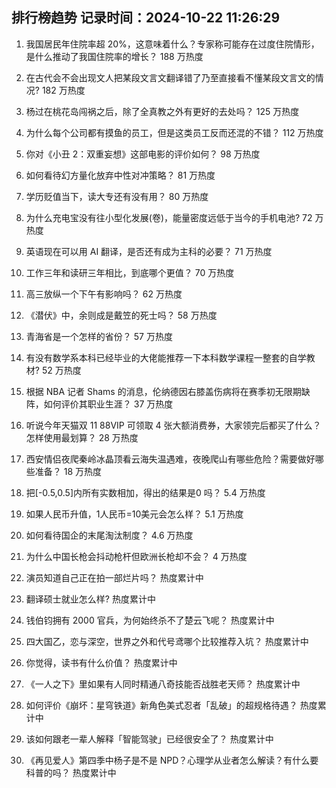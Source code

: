 
## 排行榜趋势 记录时间：2024-10-22 11:26:29
  
  1. 我国居民年住院率超 20%，这意味着什么？专家称可能存在过度住院情形，是什么推动了我国住院率的增长？ 188 万热度
    
  2. 在古代会不会出现文人把某段文言文翻译错了乃至直接看不懂某段文言文的情况? 182 万热度
    
  3. 杨过在桃花岛闯祸之后，除了全真教之外有更好的去处吗？ 125 万热度
    
  4. 为什么每个公司都有摸鱼的员工，但是这类员工反而还混的不错？ 112 万热度
    
  5. 你对《小丑 2：双重妄想》这部电影的评价如何？ 98 万热度
    
  6. 如何看待幻方量化放弃中性对冲策略？ 81 万热度
    
  7. 学历贬值当下，读大专还有没有用？ 80 万热度
    
  8. 为什么充电宝没有往小型化发展(卷)，能量密度远低于当今的手机电池? 72 万热度
    
  9. 英语现在可以用 AI 翻译，是否还有成为主科的必要？ 71 万热度
    
  10. 工作三年和读研三年相比，到底哪个更值？ 70 万热度
    
  11. 高三放纵一个下午有影响吗？ 62 万热度
    
  12. 《潜伏》中，余则成是戴笠的死士吗？ 58 万热度
    
  13. 青海省是一个怎样的省份？ 57 万热度
    
  14. 有没有数学系本科已经毕业的大佬能推荐一下本科数学课程一整套的自学教材? 52 万热度
    
  15. 根据 NBA 记者 Shams 的消息，伦纳德因右膝盖伤病将在赛季初无限期缺阵，如何评价其职业生涯？ 37 万热度
    
  16. 听说今年天猫双 11 88VIP 可领取 4 张大额消费券，大家领完后都买了什么？怎样使用最划算？ 28 万热度
    
  17. 西安情侣夜爬秦岭冰晶顶看云海失温遇难，夜晚爬山有哪些危险？需要做好哪些准备？ 18 万热度
    
  18. 把[-0.5,0.5]内所有实数相加，得出的结果是0 吗？ 5.4 万热度
    
  19. 如果人民币升值，1人民币=10美元会怎么样？ 5.1 万热度
    
  20. 如何看待国企的末尾淘汰制度？ 4.6 万热度
    
  21. 为什么中国长枪会抖动枪杆但欧洲长枪却不会？ 4 万热度
    
  22. 演员知道自己正在拍一部烂片吗？ 热度累计中
    
  23. 翻译硕士就业怎么样? 热度累计中
    
  24. 钱伯钧拥有 2000 官兵，为何始终杀不了楚云飞呢？ 热度累计中
    
  25. 四大国乙，恋与深空，世界之外和代号鸢哪个比较推荐入坑？ 热度累计中
    
  26. 你觉得，读书有什么价值？ 热度累计中
    
  27. 《一人之下》里如果有人同时精通八奇技能否战胜老天师？ 热度累计中
    
  28. 如何评价《崩坏：星穹铁道》新角色美式忍者「乱破」的超规格待遇？ 热度累计中
    
  29. 该如何跟老一辈人解释「智能驾驶」已经很安全了？ 热度累计中
    
  30. 《再见爱人》第四季中杨子是不是 NPD？心理学从业者怎么解读？有什么要科普的吗？ 热度累计中
    